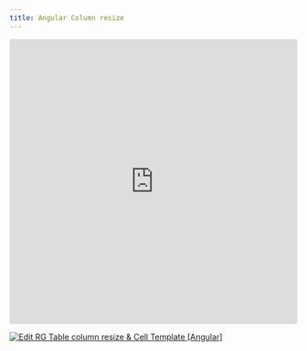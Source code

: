 ```yaml
---
title: Angular Column resize
---
```


<ClientOnly>
<iframe src="https://codesandbox.io/embed/864l3r?view=preview&module=%2Fsrc%2Fapp%2Fapp.component.ts&hidenavigation=1"
     style="width:100%; height: 500px; border:0; border-radius: 4px; overflow:hidden;"
     title="RG Table column resize &amp; Cell Template [Angular]"
     allow="accelerometer; ambient-light-sensor; camera; encrypted-media; geolocation; gyroscope; hid; microphone; midi; payment; usb; vr; xr-spatial-tracking"
     sandbox="allow-forms allow-modals allow-popups allow-presentation allow-same-origin allow-scripts"
   ></iframe>
</ClientOnly>

[![Edit RG Table column resize & Cell Template [Angular]](https://codesandbox.io/static/img/play-codesandbox.svg)](https://codesandbox.io/p/sandbox/vibrant-tharp-864l3r)
